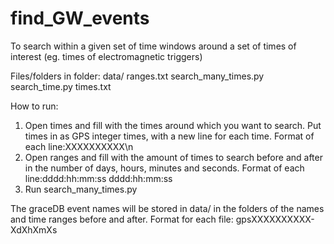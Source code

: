# find_GW_events
To search within a given set of time windows around a set of times of interest (eg. times of electromagnetic triggers)

Files/folders in folder:
data/
ranges.txt
search_many_times.py
search_time.py
times.txt

How to run:
1. Open times and fill with the times around which you want to search. Put times in as GPS integer times, with a new line for each time. Format of each line:XXXXXXXXXX\n
2. Open ranges and fill with the amount of times to search before and after in the number of days, hours, minutes and seconds. Format of each line:dddd:hh:mm:ss dddd:hh:mm:ss
3. Run search_many_times.py

The graceDB event names will be stored in data/ in the folders of the names and time ranges before and after. Format for each file: gpsXXXXXXXXXX-XdXhXmXs

